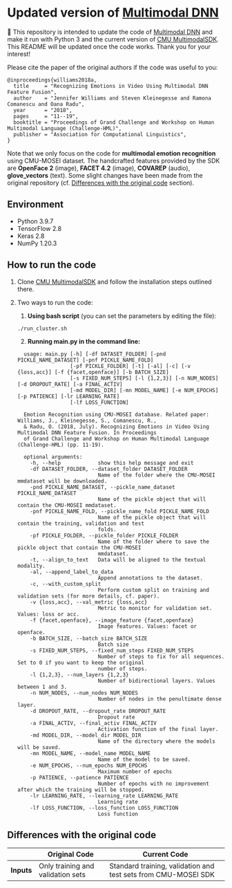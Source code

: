 # Updated version of [Multimodal DNN](https://github.com/rhoposit/MultimodalDNN)

:dart: This repository is intended to update the code of [Multimodal DNN](https://github.com/rhoposit/MultimodalDNN) and make 
it run with Python 3 and the current version of [CMU MultimodalSDK](https://github.com/A2Zadeh/CMU-MultimodalSDK). 
This README will be updated once the code works. Thank you for your interest!

[//]: # (Paper: [Recognizing Emotions in Video Using Multimodal DNN Feature Fusion]&#40;http://www.aclweb.org/anthology/W18-3302&#41;)

Please cite the paper of the original authors if the code was useful to you:
```
@inproceedings{williams2018a,
  title     = "Recognizing Emotions in Video Using Multimodal DNN Feature Fusion",
  author    = "Jennifer Williams and Steven Kleinegesse and Ramona Comanescu and Oana Radu",
  year      = "2018",
  pages     = "11--19",
  booktitle = "Proceedings of Grand Challenge and Workshop on Human Multimodal Language (Challenge-HML)",
  publisher = "Association for Computational Linguistics",
}
```

Note that we only focus on the code for **multimodal emotion recognition** using CMU-MOSEI dataset. The handcrafted 
features provided by the SDK are **OpenFace 2** (image), **FACET 4.2** (image), **COVAREP** (audio), 
**glove_vectors** (text). Some slight changes have been made from the original repository 
(cf. [Differences with the original code](#Differences-with-the-original-code) section).

## Environment
- Python 3.9.7
- TensorFlow 2.8
- Keras 2.8
- NumPy 1.20.3

## How to run the code
1. Clone [CMU MultimodalSDK](https://github.com/A2Zadeh/CMU-MultimodalSDK) and follow the installation steps outlined there.
2. Two ways to run the code:

   1. **Using bash script** (you can set the parameters by editing the file):
   
    ```commandline
    ./run_cluster.sh
    ```
    

   2. **Running main.py in the command line:**

    ```commandline
      usage: main.py [-h] [-df DATASET_FOLDER] [-pnd PICKLE_NAME_DATASET] [-pnf PICKLE_NAME_FOLD]
                     [-pf PICKLE_FOLDER] [-t] [-al] [-c] [-v {loss,acc}] [-f {facet,openface}] [-b BATCH_SIZE]
                     [-s FIXED_NUM_STEPS] [-l {1,2,3}] [-n NUM_NODES] [-d DROPOUT_RATE] [-a FINAL_ACTIV]
                     [-md MODEL_DIR] [-mn MODEL_NAME] [-e NUM_EPOCHS] [-p PATIENCE] [-lr LEARNING_RATE]
                     [-lf LOSS_FUNCTION]
      
      Emotion Recognition using CMU-MOSEI database. Related paper: Williams, J., Kleinegesse, S., Comanescu, R.,
      & Radu, O. (2018, July). Recognizing Emotions in Video Using Multimodal DNN Feature Fusion. In Proceedings
      of Grand Challenge and Workshop on Human Multimodal Language (Challenge-HML) (pp. 11-19).
      
      optional arguments:
        -h, --help            show this help message and exit
        -df DATASET_FOLDER, --dataset_folder DATASET_FOLDER
                              Name of the folder where the CMU-MOSEI mmdataset will be downloaded.
        -pnd PICKLE_NAME_DATASET, --pickle_name_dataset PICKLE_NAME_DATASET
                              Name of the pickle object that will contain the CMU-MOSEI mmdataset.
        -pnf PICKLE_NAME_FOLD, --pickle_name_fold PICKLE_NAME_FOLD
                              Name of the pickle object that will contain the training, validation and test
                              folds.
        -pf PICKLE_FOLDER, --pickle_folder PICKLE_FOLDER
                              Name of the folder where to save the pickle object that contain the CMU-MOSEI
                              mmdataset.
        -t, --align_to_text   Data will be aligned to the textual modality.
        -al, --append_label_to_data
                              Append annotations to the dataset.
        -c, --with_custom_split
                              Perform custom split on training and validation sets (for more details, cf. paper).
        -v {loss,acc}, --val_metric {loss,acc}
                              Metric to monitor for validation set. Values: loss or acc.
        -f {facet,openface}, --image_feature {facet,openface}
                              Image features. Values: facet or openface.
        -b BATCH_SIZE, --batch_size BATCH_SIZE
                              Batch size
        -s FIXED_NUM_STEPS, --fixed_num_steps FIXED_NUM_STEPS
                              Number of steps to fix for all sequences. Set to 0 if you want to keep the original
                              number of steps.
        -l {1,2,3}, --num_layers {1,2,3}
                              Number of bidirectional layers. Values between 1 and 3.
        -n NUM_NODES, --num_nodes NUM_NODES
                              Number of nodes in the penultimate dense layer.
        -d DROPOUT_RATE, --dropout_rate DROPOUT_RATE
                              Dropout rate
        -a FINAL_ACTIV, --final_activ FINAL_ACTIV
                              Activation function of the final layer.
        -md MODEL_DIR, --model_dir MODEL_DIR
                              Name of the directory where the models will be saved.
        -mn MODEL_NAME, --model_name MODEL_NAME
                              Name of the model to be saved.
        -e NUM_EPOCHS, --num_epochs NUM_EPOCHS
                              Maximum number of epochs
        -p PATIENCE, --patience PATIENCE
                              Number of epochs with no improvement after which the training will be stopped.
        -lr LEARNING_RATE, --learning_rate LEARNING_RATE
                              Learning rate
        -lf LOSS_FUNCTION, --loss_function LOSS_FUNCTION
                              Loss function
    ```


## Differences with the original code


|            | Original Code                     | Current Code                                                   |
|------------|-----------------------------------|----------------------------------------------------------------|
| **Inputs** | Only training and validation sets | Standard training, validation and test sets from CMU-MOSEI SDK |


